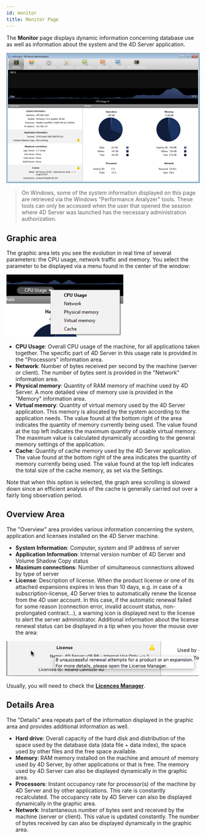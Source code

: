 ```yaml
---
id: monitor
title: Monitor Page
---
```


The **Monitor** page displays dynamic information concerning database use as well as information about the system and the 4D Server application.

![](../assets/en/Admin/server-admin.png)

> On Windows, some of the system information displayed on this page are retrieved via the Windows "Performance Analyzer" tools. These tools can only be accessed when the user that opened the session where 4D Server was launched has the necessary administration authorization.

## Graphic area

The graphic area lets you see the evolution in real time of several parameters: the CPU usage, network traffic and memory. You select the parameter to be displayed via a menu found in the center of the window:

![](../assets/en/Admin/server-graphic.png)

- **CPU Usage**: Overall CPU usage of the machine, for all applications taken together. The specific part of 4D Server in this usage rate is provided in the "Processors" information area.
- **Network**: Number of bytes received per second by the machine (server or client). The number of bytes sent is provided in the "Network" information area.
- **Physical memory**: Quantity of RAM memory of machine used by 4D Server. A more detailed view of memory use is provided in the "Memory" information area.
- **Virtual memory**: Quantity of virtual memory used by the 4D Server application. This memory is allocated by the system according to the application needs. The value found at the bottom right of the area indicates the quantity of memory currently being used. The value found at the top left indicates the maximum quantity of usable virtual memory. The maximum value is calculated dynamically according to the general memory settings of the application.
- **Cache**: Quantity of cache memory used by the 4D Server application. The value found at the bottom right of the area indicates the quantity of memory currently being used. The value found at the top left indicates the total size of the cache memory, as set via the Settings.

Note that when this option is selected, the graph area scrolling is slowed down since an efficient analysis of the cache is generally carried out over a fairly long observation period.


## Overview Area

The "Overview" area provides various information concerning the system, application and licenses installed on the 4D Server machine.

- **System Information**: Computer, system and IP address of server
- **Application Information**: Internal version number of 4D Server and Volume Shadow Copy status
- **Maximum connections**: Number of simultaneous connections allowed by type of server
- **License**: Description of license. When the product license or one of its attached expansions expires in less than 10 days, e.g. in case of a subscription-license, 4D Server tries to automatically renew the license from the 4D user account. In this case, if the automatic renewal failed for some reason (connection error, invalid account status, non-prolongated contract...), a warning icon is displayed next to the license to alert the server administrator. Additional information about the license renewal status can be displayed in a tip when you hover the mouse over the area:

![](../assets/en/Admin/server-licence-failed.png)

Usually, you will need to check the [**Licences Manager**](Admin/licenses.md).

## Details Area

The "Details" area repeats part of the information displayed in the graphic area and provides additional information as well.

- **Hard drive**: Overall capacity of the hard disk and distribution of the space used by the database data (data file + data index), the space used by other files and the free space available.
- **Memory**: RAM memory installed on the machine and amount of memory used by 4D Server, by other applications or that is free. The memory used by 4D Server can also be displayed dynamically in the graphic area.
- **Processors**: Instant occupancy rate for processor(s) of the machine by 4D Server and by other applications. This rate is constantly recalculated. The occupancy rate by 4D Server can also be displayed dynamically in the graphic area.
- **Network**: Instantaneous number of bytes sent and received by the machine (server or client). This value is updated constantly. The number of bytes received by can also be displayed dynamically in the graphic area.
